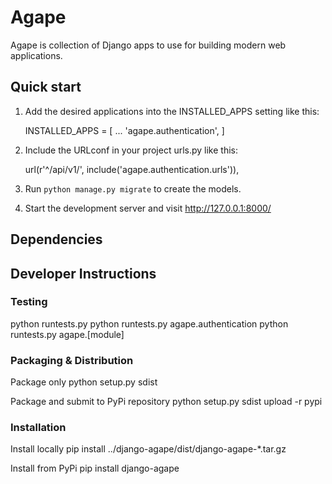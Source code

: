 # Agape


Agape is collection of Django apps to use for building modern
web applications.


## Quick start


1. Add the desired applications into the INSTALLED_APPS setting like this:

    INSTALLED_APPS = [
        ...
        'agape.authentication',
    ]

2. Include the URLconf in your project urls.py like this:

    url(r'^/api/v1/', include('agape.authentication.urls')),


3. Run `python manage.py migrate` to create the models.

4. Start the development server and visit http://127.0.0.1:8000/


## Dependencies




## Developer Instructions

### Testing

python runtests.py 
python runtests.py agape.authentication
python runtests.py agape.[module]

### Packaging & Distribution

Package only
python setup.py sdist

Package and submit to PyPi repository
python setup.py sdist upload -r pypi

### Installation

Install locally
pip install ../django-agape/dist/django-agape-*.tar.gz

Install from PyPi
pip install django-agape